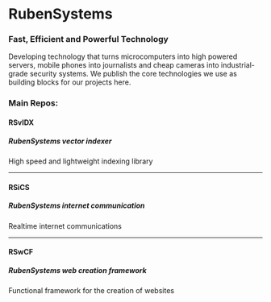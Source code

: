 # RubenSystems 

### Fast, Efficient and Powerful Technology

Developing technology that turns microcomputers into high powered servers, mobile phones into journalists and cheap cameras into industrial-grade security systems. We publish the core technologies we use as building blocks for our projects here. 

### Main Repos:
#### RSvIDX
##### RubenSystems vector indexer
High speed and lightweight indexing library 

-----

#### RSiCS 
##### RubenSystems internet communication
Realtime internet communications 

-----

#### RSwCF 
##### RubenSystems web creation framework 
Functional framework for the creation of websites
